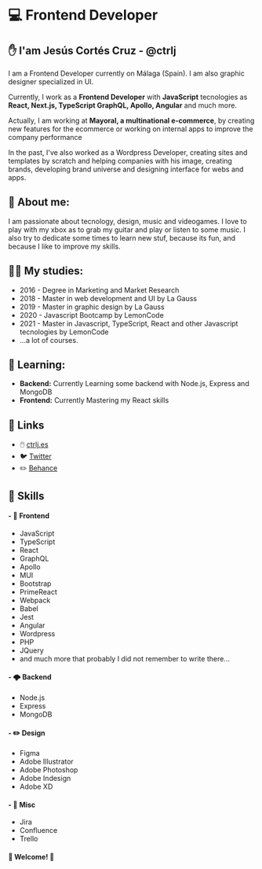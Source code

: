 # 💻  Frontend Developer

## ✋ I'am Jesús Cortés Cruz - @ctrlj

I am a Frontend Developer currently on Málaga (Spain). I am also graphic designer specialized in UI.

Currently, I work as a **Frontend Developer** with **JavaScript** tecnologies as **React, Next.js, TypeScript GraphQL, Apollo, Angular** and much more.

Actually, I am working at **Mayoral, a multinational e-commerce**, by creating new features for the ecommerce or working on internal apps to improve the company performance

In the past, I've also worked as a Wordpress Developer, creating sites and templates by scratch and helping companies with his image, creating brands, developing brand universe and designing interface for webs and apps.

## :guitar: About me:

I am passionate about tecnology, design, music and videogames. I love to play with my xbox as to grab my guitar and play or listen to some music. I also try to dedicate some times to learn new stuf, because its fun, and because I like to improve my skills.

## 🧑‍🎓 My studies: 

- 2016 - Degree in Marketing and Market Research
- 2018 - Master in web development and UI by La Gauss
- 2019 - Master in graphic design by La Gauss
- 2020 - Javascript Bootcamp by LemonCode
- 2021 - Master in Javascript, TypeScript, React and other Javascript tecnologies by LemonCode
- ...a lot of courses.

## 📓 Learning:

- **Backend:** Currently Learning some backend with Node.js, Express and MongoDB
- **Frontend:** Currently Mastering my React skills

## 🔗 Links
- 🖱️ [ctrlj.es](https://www.ctrlj.es/)
- 🐦 [Twitter](https://twitter.com/_ctrlj)
- ✏️ [Behance](https://www.behance.net/_ctrlJ)

## 💎 Skills

#### - 👀 **Frontend**
- JavaScript
- TypeScript
- React
- GraphQL
- Apollo
- MUI
- Bootstrap
- PrimeReact
- Webpack
- Babel
- Jest
- Angular
- Wordpress
- PHP
- JQuery
- and much more that probably I did not remember to write there...

#### - 🌩️ **Backend**
- Node.js
- Express
- MongoDB

#### - ✏️ **Design**
- Figma
- Adobe Illustrator
- Adobe Photoshop
- Adobe Indesign
- Adobe XD

#### - 📔 **Misc**
- Jira
- Confluence
- Trello

#### 🌠 Welcome! 🌠


<!---
ctrlj-dev/ctrlj-dev is a ✨ special ✨ repository because its `README.md` (this file) appears on your GitHub profile.
You can click the Preview link to take a look at your changes.
--->

